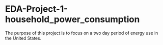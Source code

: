 # EDA-Project-1-household_power_consumption
The purpose of this project is to focus on a two day period of energy use in the United States.
